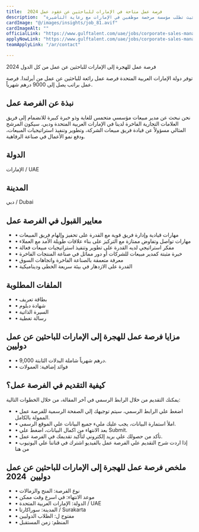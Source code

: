 ```yaml
---
title:  فرصة عمل متاحة في الإمارات للباحثين عن عقود عمل 2024 
description:  "فرصة ذهبية للباحثين عن عمل في الإمارات حيث تطلب مؤسسة مرخصة موظفين في الإمارات مع رعاية التأشيرة." 
cardImage: "@/images/insights/job_81.avif" 
cardImageAlt: "" 
officialLink: "https://www.gulftalent.com/uae/jobs/corporate-sales-manager-401771" 
applyNowLink: "https://www.gulftalent.com/uae/jobs/corporate-sales-manager-401771" 
teamApplyLink: "/ar/contact"

---
```


فرصة عمل للهجرة إلى الإمارات للباحثين عن عمل من كل الدول 2024

توفر دولة الإمارات العربية المتحدة فرصة عمل رائعة للباحثين عن عمل من أيرلندا. فرصة عمل براتب يصل إلى 9000 درهم شهرياً.

## نبذة عن الفرصة عمل

نحن نبحث عن مدير مبيعات مؤسسي متحمس للغاية وذو خبرة كبيرة للانضمام إلى فريق العلامات التجارية الفاخرة لدينا في الإمارات العربية المتحدة ودبي. سيكون المرشح المثالي مسؤولاً عن قيادة فريق مبيعات الشركة، وتطوير وتنفيذ استراتيجيات المبيعات، ودفع نمو الأعمال في صناعة الرفاهية.

## الدولة

الإمارات / UAE

## المدينة

دبي / Dubai

## معايير القبول في الفرصة عمل

- • مهارات قيادية وإدارة فريق قوية مع القدرة على تحفيز وإلهام فريق المبيعات
- • مهارات تواصل وتفاوض ممتازة مع التركيز على بناء علاقات طويلة الأمد مع العملاء
- • مفكر استراتيجي لديه القدرة على تطوير وتنفيذ استراتيجيات مبيعات فعالة
- • خبرة مثبتة كمدير مبيعات للشركات أو دور مماثل في صناعة المنتجات الفاخرة
- • معرفة متعمقة بالصناعة الفاخرة واتجاهات السوق
- • القدرة على الازدهار في بيئة سريعة الخطى وديناميكية

## الملفات المطلوبة

- • بطاقة تعريف
- • شهادة دبلوم
- • السيرة الذاتية
- • رسالة تغطية

## مزايا فرصة عمل للهجرة إلى الإمارات للباحثين عن عمل دوليين

- • 9,000 درهم شهرياً شاملة البدلات الثابتة.
- • فوائد إضافية: العمولات

## كيفية التقديم في الفرصة عمل؟

يمكنك التقديم من خلال الرابط الرسمي في آخر المقالة، من خلال الخطوات التالية:

- • اضغط علي الرابط الرسمي، سيتم توجيهك إلي الصفحة الرسمية للفرصة عمل الممولة بالكامل.
- • املأ استمارة البيانات، يجب عليك مليء جميع البيانات علي الموقع الرسمي.
- • بعد الانتهاء من اكمال البيانات، اضغط علي Submit.
- • تأكد من حصولك علي بريد إلكتروني لتأكيد تقديمك في الفرصة عمل.
- • إذا اردت شرح التقديم علي الفرصة عمل بالفيديو اشترك في قناتنا علي اليوتيوب من هنا

## ملخص فرصة عمل للهجرة إلى الإمارات للباحثين عن عمل دوليين  2024

- • نوع الفرصة: المنح والزمالات
- • موعد الانتهاء: في اسرع وقت ممكن
- • الدولة: الإمارات العربية المتحدة / UAE
- • المدينة: سوراكارتا / Surakarta
- • مفتوح ل: الطلاب الدوليين
- • المنظم: زمن المستقبل

